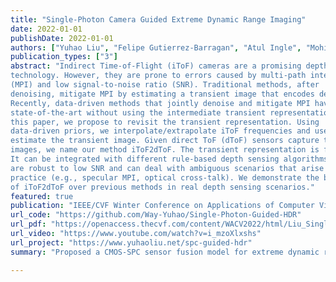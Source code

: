 ```yaml
---
title: "Single-Photon Camera Guided Extreme Dynamic Range Imaging"
date: 2022-01-01
publishDate: 2022-01-01
authors: ["Yuhao Liu", "Felipe Gutierrez-Barragan", "Atul Ingle", "Mohit Gupta", "Andreas Velten"]
publication_types: ["3"]
abstract: "Indirect Time-of-Flight (iToF) cameras are a promising depth sensing
technology. However, they are prone to errors caused by multi-path interference
(MPI) and low signal-to-noise ratio (SNR). Traditional methods, after
denoising, mitigate MPI by estimating a transient image that encodes depths.
Recently, data-driven methods that jointly denoise and mitigate MPI have become
state-of-the-art without using the intermediate transient representation. In
this paper, we propose to revisit the transient representation. Using
data-driven priors, we interpolate/extrapolate iToF frequencies and use them to
estimate the transient image. Given direct ToF (dToF) sensors capture transient
images, we name our method iToF2dToF. The transient representation is flexible.
It can be integrated with different rule-based depth sensing algorithms that
are robust to low SNR and can deal with ambiguous scenarios that arise in
practice (e.g., specular MPI, optical cross-talk). We demonstrate the benefits
of iToF2dToF over previous methods in real depth sensing scenarios."
featured: true
publication: "IEEE/CVF Winter Conference on Applications of Computer Vision (WACV)"
url_code: "https://github.com/Way-Yuhao/Single-Photon-Guided-HDR"
url_pdf: "https://openaccess.thecvf.com/content/WACV2022/html/Liu_Single-Photon_Camera_Guided_Extreme_Dynamic_Range_Imaging_WACV_2022_paper.html"
url_video: "https://www.youtube.com/watch?v=i_mzoXlxshs"
url_project: "https://www.yuhaoliu.net/spc-guided-hdr"
summary: "Proposed a CMOS-SPC sensor fusion model for extreme dynamic range imaging from only two images."

---
```


